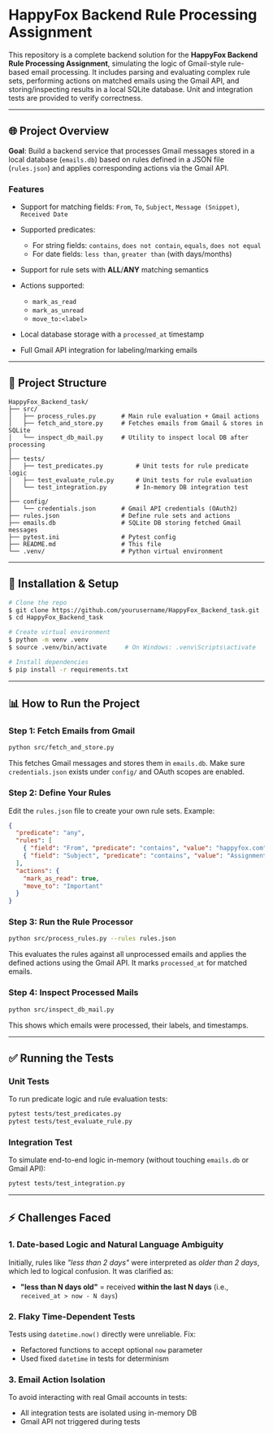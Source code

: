 # HappyFox Backend Rule Processing Assignment

This repository is a complete backend solution for the **HappyFox Backend Rule Processing Assignment**, simulating the logic of Gmail-style rule-based email processing. It includes parsing and evaluating complex rule sets, performing actions on matched emails using the Gmail API, and storing/inspecting results in a local SQLite database. Unit and integration tests are provided to verify correctness.

---

## 🌐 Project Overview

**Goal**: Build a backend service that processes Gmail messages stored in a local database (`emails.db`) based on rules defined in a JSON file (`rules.json`) and applies corresponding actions via the Gmail API.

### Features

* Support for matching fields: `From`, `To`, `Subject`, `Message (Snippet)`, `Received Date`
* Supported predicates:

  * For string fields: `contains`, `does not contain`, `equals`, `does not equal`
  * For date fields: `less than`, `greater than` (with days/months)
* Support for rule sets with **ALL**/**ANY** matching semantics
* Actions supported:

  * `mark_as_read`
  * `mark_as_unread`
  * `move_to:<label>`
* Local database storage with a `processed_at` timestamp
* Full Gmail API integration for labeling/marking emails

---

## 📂 Project Structure

```
HappyFox_Backend_task/
├── src/
│   ├── process_rules.py       # Main rule evaluation + Gmail actions
│   ├── fetch_and_store.py     # Fetches emails from Gmail & stores in SQLite
│   └── inspect_db_mail.py     # Utility to inspect local DB after processing
│
├── tests/
│   ├── test_predicates.py         # Unit tests for rule predicate logic
│   ├── test_evaluate_rule.py      # Unit tests for rule evaluation
│   └── test_integration.py        # In-memory DB integration test
│
├── config/
│   └── credentials.json       # Gmail API credentials (OAuth2)
├── rules.json                 # Define rule sets and actions
├── emails.db                  # SQLite DB storing fetched Gmail messages
├── pytest.ini                 # Pytest config
├── README.md                  # This file
└── .venv/                     # Python virtual environment
```

---

## 🔧 Installation & Setup

```bash
# Clone the repo
$ git clone https://github.com/yourusername/HappyFox_Backend_task.git
$ cd HappyFox_Backend_task

# Create virtual environment
$ python -m venv .venv
$ source .venv/bin/activate     # On Windows: .venv\Scripts\activate

# Install dependencies
$ pip install -r requirements.txt
```

---

## 📊 How to Run the Project

### Step 1: Fetch Emails from Gmail

```bash
python src/fetch_and_store.py
```

This fetches Gmail messages and stores them in `emails.db`. Make sure `credentials.json` exists under `config/` and OAuth scopes are enabled.

### Step 2: Define Your Rules

Edit the `rules.json` file to create your own rule sets. Example:

```json
{
  "predicate": "any",
  "rules": [
    { "field": "From", "predicate": "contains", "value": "happyfox.com" },
    { "field": "Subject", "predicate": "contains", "value": "Assignment" }
  ],
  "actions": {
    "mark_as_read": true,
    "move_to": "Important"
  }
}
```

### Step 3: Run the Rule Processor

```bash
python src/process_rules.py --rules rules.json
```

This evaluates the rules against all unprocessed emails and applies the defined actions using the Gmail API. It marks `processed_at` for matched emails.

### Step 4: Inspect Processed Mails

```bash
python src/inspect_db_mail.py
```

This shows which emails were processed, their labels, and timestamps.

---

## ✅ Running the Tests

### Unit Tests

To run predicate logic and rule evaluation tests:

```bash
pytest tests/test_predicates.py
pytest tests/test_evaluate_rule.py
```

### Integration Test

To simulate end-to-end logic in-memory (without touching `emails.db` or Gmail API):

```bash
pytest tests/test_integration.py
```

---

## ⚡ Challenges Faced

### 1. **Date-based Logic and Natural Language Ambiguity**

Initially, rules like *"less than 2 days"* were interpreted as *older than 2 days*, which led to logical confusion. It was clarified as:

* **"less than N days old"** = received **within the last N days** (i.e., `received_at > now - N days`)

### 2. **Flaky Time-Dependent Tests**

Tests using `datetime.now()` directly were unreliable. Fix:

* Refactored functions to accept optional `now` parameter
* Used fixed `datetime` in tests for determinism

### 3. **Email Action Isolation**

To avoid interacting with real Gmail accounts in tests:

* All integration tests are isolated using in-memory DB
* Gmail API not triggered during tests



